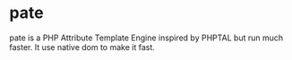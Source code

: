 # pate
pate is a PHP Attribute Template Engine inspired by PHPTAL but run much faster. It use native dom to make it fast. 
